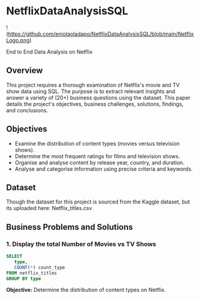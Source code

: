 # NetflixDataAnalysisSQL

!(https://github.com/eniolaoladapo/NetflixDataAnalysisSQL/blob/main/NetflixLogo.png)

End to End Data Analysis on Netflix

## Overview
This project requires a thorough examination of Netflix's movie and TV show data using SQL. The purpose is to extract relevant insights and answer a variety of (20+) business questions using the dataset. This paper details the project's objectives, business challenges, solutions, findings, and conclusions.
 
## Objectives
 
- Examine the distribution of content types (movies versus television shows).
- Determine the most frequent ratings for films and television shows.
- Organise and analyse content by release year, country, and duration.
- Analyse and categorise information using precise criteria and keywords.
 
## Dataset
 
Though the dataset for this project is sourced from the Kaggle dataset, but its uploaded here: Netflix_titles.csv
 
 
## Business Problems and Solutions
 
### 1. Display the total Number of Movies vs TV Shows
 
```sql
SELECT 
   type,
   COUNT(*) count_type
FROM netflix_titles
GROUP BY type
```
 
**Objective:** Determine the distribution of content types on Netflix.
